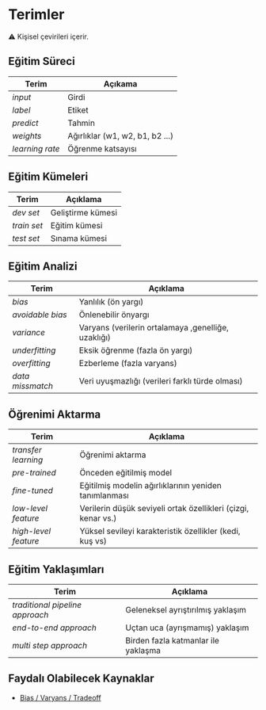 # Terimler <!-- omit in toc -->

⚠ Kişisel çevirileri içerir.

## Eğitim Süreci

| Terim           | Açıkama                         |
| --------------- | ------------------------------- |
| _input_         | Girdi                           |
| _label_         | Etiket                          |
| _predict_       | Tahmin                          |
| _weights_       | Ağırlıklar (w1, w2, b1, b2 ...) |
| _learning rate_ | Öğrenme katsayısı               |

## Eğitim Kümeleri

| Terim       | Açıklama          |
| ----------- | ----------------- |
| _dev set_   | Geliştirme kümesi |
| _train set_ | Eğitim kümesi     |
| _test set_  | Sınama kümesi     |

## Eğitim Analizi

| Terim            | Açıklama                                            |
| ---------------- | --------------------------------------------------- |
| _bias_           | Yanlılık (ön yargı)                                 |
| _avoidable bias_ | Önlenebilir önyargı                                 |
| _variance_       | Varyans (verilerin ortalamaya ,genelliğe, uzaklığı) |
| _underfitting_   | Eksik öğrenme (fazla ön yargı)                      |
| _overfitting_    | Ezberleme (fazla varyans)                           |
| _data missmatch_ | Veri uyuşmazlığı (verileri farklı türde olması)     |

## Öğrenimi Aktarma

| Terim                | Açıklama                                                      |
| -------------------- | ------------------------------------------------------------- |
| _transfer learning_  | Öğrenimi aktarma                                              |
| _pre-trained_        | Önceden eğitilmiş model                                       |
| _fine-tuned_         | Eğitilmiş modelin ağırlıklarının yeniden tanımlanması         |
| _low-level feature_  | Verilerin düşük seviyeli ortak özellikleri (çizgi, kenar vs.) |
| _high-level feature_ | Yüksel sevileyi karakteristik özellikler (kedi, kuş vs)       |

## Eğitim Yaklaşımları

| Terim                           | Açıklama                            |
| ------------------------------- | ----------------------------------- |
| _traditional pipeline approach_ | Geleneksel ayrıştırılmış yaklaşım   |
| _end-to-end approach_           | Uçtan uca (ayrışmamış) yaklaşım     |
| _multi step approach_           | Birden fazla katmanlar ile yaklaşma |

## Faydalı Olabilecek Kaynaklar

- [Bias / Varyans / Tradeoff](https://makineogrenimi.wordpress.com/2017/05/30/yanlilikvaryans-ikilemi-biasvariance-tradeoff/)
